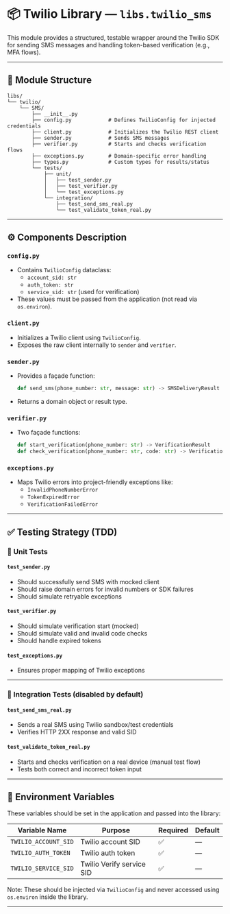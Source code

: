 

# 📦 Twilio Library — `libs.twilio_sms`

This module provides a structured, testable wrapper around the Twilio SDK for sending SMS messages and handling token-based verification (e.g., MFA flows).

---

## 📁 Module Structure

```
libs/
└── twilio/
    └── SMS/
        ├── __init__.py
        ├── config.py            # Defines TwilioConfig for injected credentials
        ├── client.py            # Initializes the Twilio REST client
        ├── sender.py            # Sends SMS messages
        ├── verifier.py          # Starts and checks verification flows
        ├── exceptions.py        # Domain-specific error handling
        ├── types.py             # Custom types for results/status
        └── tests/
            ├── unit/
            │   ├── test_sender.py
            │   ├── test_verifier.py
            │   └── test_exceptions.py
            └── integration/
                ├── test_send_sms_real.py
                └── test_validate_token_real.py
```

---

## ⚙️ Components Description

### `config.py`
- Contains `TwilioConfig` dataclass:
  - `account_sid: str`
  - `auth_token: str`
  - `service_sid: str` (used for verification)
- These values must be passed from the application (not read via `os.environ`).

### `client.py`
- Initializes a Twilio client using `TwilioConfig`.
- Exposes the raw client internally to `sender` and `verifier`.

### `sender.py`
- Provides a façade function:
  ```python
  def send_sms(phone_number: str, message: str) -> SMSDeliveryResult
  ```
- Returns a domain object or result type.

### `verifier.py`
- Two façade functions:
  ```python
  def start_verification(phone_number: str) -> VerificationResult
  def check_verification(phone_number: str, code: str) -> VerificationStatus
  ```

### `exceptions.py`
- Maps Twilio errors into project-friendly exceptions like:
  - `InvalidPhoneNumberError`
  - `TokenExpiredError`
  - `VerificationFailedError`

---

## ✅ Testing Strategy (TDD)

### 🔹 Unit Tests

#### `test_sender.py`
- Should successfully send SMS with mocked client
- Should raise domain errors for invalid numbers or SDK failures
- Should simulate retryable exceptions

#### `test_verifier.py`
- Should simulate verification start (mocked)
- Should simulate valid and invalid code checks
- Should handle expired tokens

#### `test_exceptions.py`
- Ensures proper mapping of Twilio exceptions

---

### 🔸 Integration Tests (disabled by default)

#### `test_send_sms_real.py`
- Sends a real SMS using Twilio sandbox/test credentials
- Verifies HTTP 2XX response and valid SID

#### `test_validate_token_real.py`
- Starts and checks verification on a real device (manual test flow)
- Tests both correct and incorrect token input

---

## 🔐 Environment Variables

These variables should be set in the application and passed into the library:

| Variable Name      | Purpose                          | Required | Default |
|--------------------|----------------------------------|----------|---------|
| `TWILIO_ACCOUNT_SID` | Twilio account SID               | ✅       | —       |
| `TWILIO_AUTH_TOKEN`  | Twilio auth token                | ✅       | —       |
| `TWILIO_SERVICE_SID` | Twilio Verify service SID        | ✅       | —       |

Note: These should be injected via `TwilioConfig` and never accessed using `os.environ` inside the library.

---
